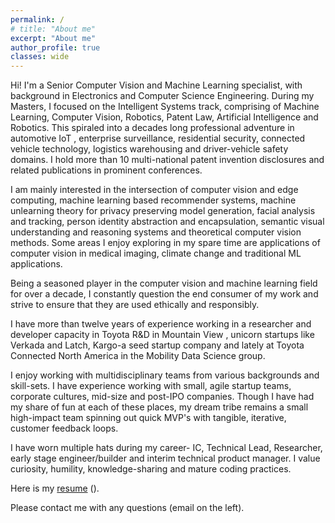 ```yaml
---
permalink: /
# title: "About me"
excerpt: "About me"
author_profile: true
classes: wide
---
```


Hi! I'm a Senior Computer Vision and Machine Learning specialist, with background in Electronics and Computer Science Engineering.
During my Masters, I focused on the Intelligent Systems track, comprising of Machine Learning, Computer Vision, Robotics, Patent Law, Artificial Intelligence and Robotics. This spiraled into a decades long professional adventure in automotive IoT
, enterprise surveillance, residential security, connected vehicle technology, logistics warehousing and driver-vehicle safety domains. I hold more than 10 multi-national patent invention disclosures and related publications in prominent conferences.

I am mainly interested in the intersection of computer vision and edge computing, machine learning based recommender systems, machine unlearning theory for privacy preserving model generation, 
facial analysis and tracking, person identity abstraction and encapsulation, semantic visual understanding and reasoning systems and theoretical computer vision methods. 
Some areas I enjoy exploring in my spare time are applications of computer vision in medical imaging, climate change and traditional ML applications.

Being a seasoned player in the computer vision and machine learning field for over a decade, I constantly question the end consumer of my work and strive to ensure that they are used ethically and responsibly. 

I have more than twelve years of experience working in a researcher and developer capacity in Toyota R&D in Mountain View
, unicorn startups like Verkada and Latch, Kargo-a seed startup company and lately at Toyota Connected North America in the Mobility Data Science group.

I enjoy working with multidisciplinary teams from various backgrounds and skill-sets. 
I have experience working with small, agile startup teams, corporate cultures, mid-size and post-IPO companies. 
Though I have had my share of fun at each of these places, my dream tribe remains a small high-impact team spinning out quick MVP's with tangible, iterative, customer feedback loops.

I have worn multiple hats during my career- IC, Technical Lead, Researcher, early stage engineer/builder and interim technical product manager. I value curiosity, humility, knowledge-sharing and mature coding practices.

[//]: # (Please take a look at [some of my work]&#40;/work&#41;.)

Here is my [resume]() ().

Please contact me with any questions (email on the left).
